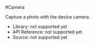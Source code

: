 #Camera

Capture a photo with the device camera.

* Library: not supported yet
* API Reference: not supported yet
* Source: not supported yet
